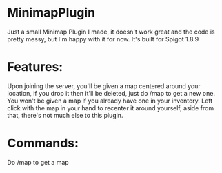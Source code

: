 # MinimapPlugin

Just a small Minimap Plugin I made, it doesn't work great and the code is pretty messy, but I'm happy with it for now. It's built for Spigot 1.8.9

# Features:
Upon joining the server, you'll be given a map centered around your location, if you drop it then it'll be deleted, just do /map to get a new one. You won't be given a map if you already have one in your inventory. Left click with the map in your hand to recenter it around yourself, aside from that, there's not much else to this plugin.

# Commands:

Do /map to get a map
